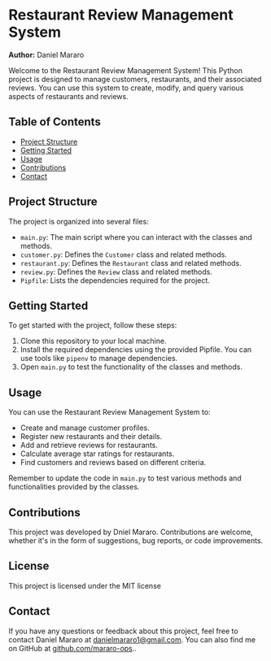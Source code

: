 # Restaurant Review Management System

**Author:** Daniel Mararo

Welcome to the Restaurant Review Management System! This Python project is designed to manage customers, restaurants, and their associated reviews. You can use this system to create, modify, and query various aspects of restaurants and reviews.

## Table of Contents

- [Project Structure](#project-structure)
- [Getting Started](#getting-started)
- [Usage](#usage)
- [Contributions](#contributions)
- [Contact](#contact)

## Project Structure

The project is organized into several files:

- `main.py`: The main script where you can interact with the classes and methods.
- `customer.py`: Defines the `Customer` class and related methods.
- `restaurant.py`: Defines the `Restaurant` class and related methods.
- `review.py`: Defines the `Review` class and related methods.
- `Pipfile`: Lists the dependencies required for the project.

## Getting Started

To get started with the project, follow these steps:

1. Clone this repository to your local machine.
2. Install the required dependencies using the provided Pipfile. You can use tools like `pipenv` to manage dependencies.
3. Open `main.py` to test the functionality of the classes and methods.

## Usage

You can use the Restaurant Review Management System to:

- Create and manage customer profiles.
- Register new restaurants and their details.
- Add and retrieve reviews for restaurants.
- Calculate average star ratings for restaurants.
- Find customers and reviews based on different criteria.

Remember to update the code in `main.py` to test various methods and functionalities provided by the classes.

## Contributions

This project was developed by Dniel Mararo. Contributions are welcome, whether it's in the form of suggestions, bug reports, or code improvements.

## License
This project is licensed under the MIT license
## Contact

If you have any questions or feedback about this project, feel free to contact Daniel Mararo at [danielmararo1@gmail.com](mailto:danielmararo1@gmail.com). You can also find me on GitHub at [github.com/mararo-ops](https://github.com/mararo-ops)..